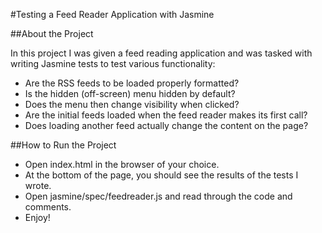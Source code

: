 #Testing a Feed Reader Application with Jasmine

##About the Project

In this project I was given a feed reading application and was tasked with writing Jasmine tests to test various functionality:

- Are the RSS feeds to be loaded properly formatted?
- Is the hidden (off-screen) menu hidden by default?
- Does the menu then change visibility when clicked?
- Are the initial feeds loaded when the feed reader makes its first call?
- Does loading another feed actually change the content on the page?

##How to Run the Project

- Open index.html in the browser of your choice.
- At the bottom of the page, you should see the results of the tests I wrote.
- Open jasmine/spec/feedreader.js and read through the code and comments.
- Enjoy!